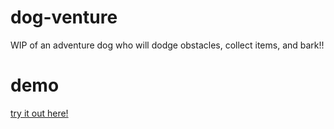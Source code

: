 # dog-venture
WIP of an adventure dog who will dodge obstacles, collect items, and bark!!

# demo
[try it out here!](https://squiggers.github.io/dog-venture)
